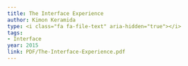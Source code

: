 ```yaml
---
title: The Interface Experience
author: Kimon Keramida
type: <i class="fa fa-file-text" aria-hidden="true"></i>
tags:
- Interface
year: 2015
link: PDF/The-Interface-Experience.pdf
---
```

